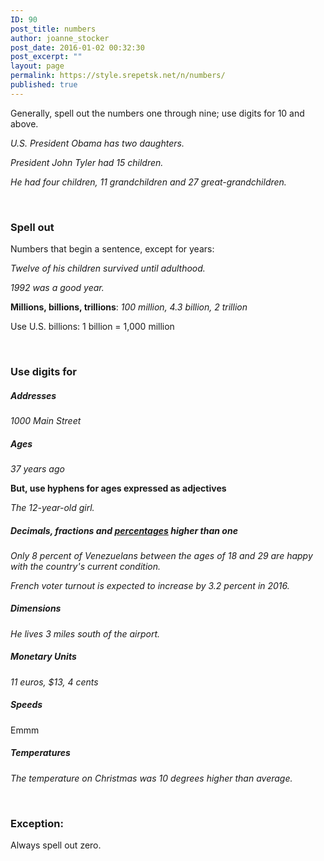 ```yaml
---
ID: 90
post_title: numbers
author: joanne_stocker
post_date: 2016-01-02 00:32:30
post_excerpt: ""
layout: page
permalink: https://style.srepetsk.net/n/numbers/
published: true
---
```

Generally, spell out the numbers one through nine; use digits for 10 and above.

<em>U.S. President Obama has two daughters. </em>

<em>President John Tyler had 15 children.</em>

<em>He had four children, 11 grandchildren and 27 great-grandchildren.</em>

&nbsp;
<h3><strong>Spell out</strong></h3>
Numbers that begin a sentence, except for years:

<em>Twelve of his children survived until adulthood. </em>

<em>1992 was a good year.</em>

<strong>Millions, billions, trillions</strong>: <em>100 million, 4.3 billion, 2 trillion</em>

Use U.S. billions: 1 billion = 1,000 million

&nbsp;
<h3><strong>Use digits for</strong></h3>
<h5>Addresses</h5>
<em>1000 Main Street</em>
<h5>Ages</h5>
<em>37 years ago</em>

<strong>But, use hyphens for ages expressed as adjectives</strong>

<em>The 12-year-old girl.</em>
<h5>Decimals, fractions and <a href="https://style.srepetsk.net/p/percent/">percentages</a> higher than one</h5>
<em>Only 8 percent of Venezuelans between the ages of 18 and 29 are happy with the country's current condition.</em>

<em>French voter turnout is expected to increase by 3.2 percent in 2016.</em>
<h5>Dimensions</h5>
<em>He lives 3 miles south of the airport.</em>
<h5>Monetary Units</h5>
<em>11 euros, $13, 4 cents</em>
<h5>Speeds</h5>
Emmm
<h5>Temperatures</h5>
<em>The temperature on Christmas was 10 degrees higher than average.</em>

&nbsp;
<h3>Exception:</h3>
Always spell out zero.